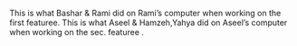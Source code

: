This is what Bashar & Rami did on Rami’s computer when working on the first featuree.
This is what Aseel & Hamzeh,Yahya did on Aseel’s computer when working on the sec. featuree .